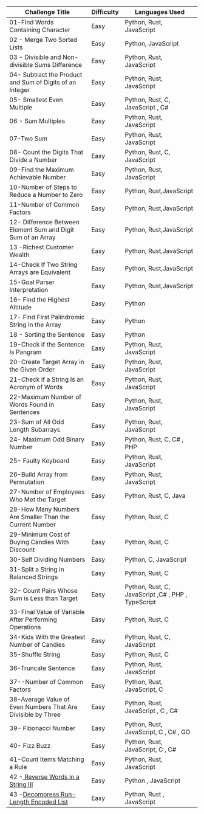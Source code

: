 | Challenge Title                                                                                          | Difficulty | Languages Used                                     |
| -------------------------------------------------------------------------------------------------------- | ---------- | -------------------------------------------------- |
| 01-Find Words Containing Character                                                                       | Easy       | Python, Rust, JavaScript                           |
| 02 - Merge Two Sorted Lists                                                                              | Easy       | Python, JavaScript                                 |
| 03 - Divisible and Non-divisible Sums Difference                                                         | Easy       | Python, Rust, JavaScript                           |
| 04- Subtract the Product and Sum of Digits of an Integer                                                 | Easy       | Python, Rust, JavaScript                           |
| 05- Smallest Even Multiple                                                                               | Easy       | Python, Rust, C, JavaScript , C#                   |
| 06 - Sum Multiples                                                                                       | Easy       | Python, Rust, JavaScript                           |
| 07-Two Sum                                                                                               | Easy       | Python, Rust, JavaScript                           |
| 08- Count the Digits That Divide a Number                                                                | Easy       | Python, Rust, C, JavaScript                        |
| 09-Find the Maximum Achievable Number                                                                    | Easy       | Python, Rust, JavaScript                           |
| 10-Number of Steps to Reduce a Number to Zero                                                            | Easy       | Python, Rust,JavaScript                            |
| 11-Number of Common Factors                                                                              | Easy       | Python, Rust,JavaScript                            |
| 12- Difference Between Element Sum and Digit Sum of an Array                                             | Easy       | Python, Rust,JavaScript                            |
| 13 -Richest Customer Wealth                                                                              | Easy       | Python, Rust,JavaScript                            |
| 14-Check If Two String Arrays are Equivalent                                                             | Easy       | Python, Rust,JavaScript                            |
| 15-Goal Parser Interpretation                                                                            | Easy       | Python, Rust,JavaScript                            |
| 16- Find the Highest Altitude                                                                            | Easy       | Python                                             |
| 17- Find First Palindromic String in the Array                                                           | Easy       | Python                                             |
| 18 - Sorting the Sentence                                                                                | Easy       | Python                                             |
| 19-Check if the Sentence Is Pangram                                                                      | Easy       | Python, Rust, JavaScript                           |
| 20-Create Target Array in the Given Order                                                                | Easy       | Python, Rust, JavaScript                           |
| 21-Check if a String Is an Acronym of Words                                                              | Easy       | Python, Rust, JavaScript                           |
| 22-Maximum Number of Words Found in Sentences                                                            | Easy       | Python, Rust, JavaScript                           |
| 23-Sum of All Odd Length Subarrays                                                                       | Easy       | Python, Rust, JavaScript                           |
| 24- Maximum Odd Binary Number                                                                            | Easy       | Python, Rust, C, C# , PHP                          |
| 25- Faulty Keyboard                                                                                      | Easy       | Python, Rust, JavaScript                           |
| 26-Build Array from Permutation                                                                          | Easy       | Python, Rust, JavaScript                           |
| 27-Number of Employees Who Met the Target                                                                | Easy       | Python, Rust, C, Java                              |
| 28-How Many Numbers Are Smaller Than the Current Number                                                  | Easy       | Python, Rust, C                                    |
| 29-Minimum Cost of Buying Candies With Discount                                                          | Easy       | Python, Rust, C                                    |
| 30-Self Dividing Numbers                                                                                 | Easy       | Python, C, JavaScript                              |
| 31-Split a String in Balanced Strings                                                                    | Easy       | Python, Rust, C                                    |
| 32- Count Pairs Whose Sum is Less than Target                                                            | Easy       | Python, Rust, C, JavaScript ,C# , PHP , TypeScript |
| 33-Final Value of Variable After Performing Operations                                                   | Easy       | Python, Rust, C                                    |
| 34-Kids With the Greatest Number of Candies                                                              | Easy       | Python, Rust, C, JavaScript                        |
| 35-Shuffle String                                                                                        | Easy       | Python, Rust, C                                    |
| 36-Truncate Sentence                                                                                     | Easy       | Python, Rust, JavaScript                           |
| 37--Number of Common Factors                                                                             | Easy       | Python, Rust, JavaScript, C                        |
| 38-Average Value of Even Numbers That Are Divisible by Three                                             | Easy       | Python, Rust, JavaScript , C , C#                  |
| 39- Fibonacci Number                                                                                     | Easy       | Python, Rust, JavaScript, C , C# , GO              |
| 40- Fizz Buzz                                                                                            | Easy       | Python, Rust, JavaScript, C , C#                   |
| 41-Count Items Matching a Rule                                                                           | Easy       | Python, Rust, JavaScript                           |
| 42 -[ Reverse Words in a String III](https://leetcode.com/problems/reverse-words-in-a-string-iii/)          | Easy       | Python , JavaScript                                |
| 43 -[Decompress Run-Length Encoded List](https://leetcode.com/problems/decompress-run-length-encoded-list/) | Easy       | Python, Rust , JavaScript                         |
